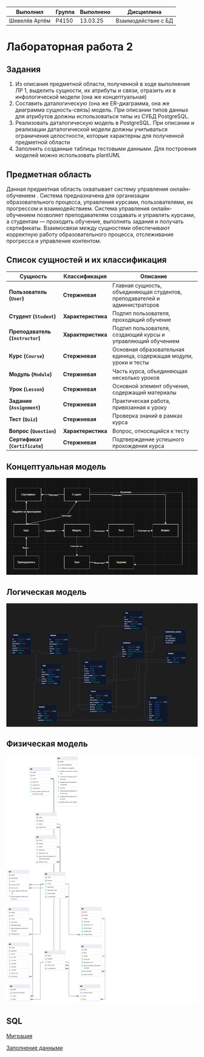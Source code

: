 | Выполнил      | Группа | Выполнено | Дисциплина          |
| ------------- | ------ | --------- | ------------------- |
| Шевелёв Артём | P4150  | 13.03.25  | Взаимодействие с БД |

# Лабораторная работа 2

## **Задания**
1.  Из описания предметной области, полученной в ходе выполнения ЛР 1, выделить сущности, их атрибуты и связи, отразить их в инфологической модели (она же концептуальная)
2.  Составить даталогическую (она же ER-диаграмма, она же диаграмма сущность-связь) модель. При описании типов данных для атрибутов должны использоваться типы из СУБД PostgreSQL.
3.  Реализовать даталогическую модель в PostgreSQL. При описании и реализации даталогической модели должны учитываться ограничения целостности, которые характерны для полученной предметной области
4.  Заполнить созданные таблицы тестовыми данными. Для построения моделей можно использовать plantUML

## **Предметная область**
Данная предметная область охватывает систему управления онлайн-обучением . Система предназначена для организации образовательного процесса, управления курсами, пользователями, их прогрессом и взаимодействием. Система управления онлайн-обучением позволяет преподавателям создавать и управлять курсами, а студентам — проходить обучение, выполнять задания и получать сертификаты. Взаимосвязи между сущностями обеспечивают корректную работу образовательного процесса, отслеживание прогресса и управление контентом. 

## **Список сущностей и их классификация**

| Сущность                         | Классификация      | Описание                                                                   |
| -------------------------------- | ------------------ | -------------------------------------------------------------------------- |
| **Пользователь (`User`)**        | **Стержневая**     | Главная сущность, объединяющая студентов, преподавателей и администраторов |
| **Студент (`Student`)**          | **Характеристика** | Подтип пользователя, проходящий обучение                                   |
| **Преподаватель (`Instructor`)** | **Характеристика** | Подтип пользователя, создающий курсы и управляющий обучением               |
| **Курс (`Course`)**              | **Стержневая**     | Основная образовательная единица, содержащая модули, уроки и тесты         |
| **Модуль (`Module`)**            | **Стержневая**     | Часть курса, объединяющая несколько уроков                                 |
| **Урок (`Lesson`)**              | **Стержневая**     | Основной элемент обучения, содержащий материалы                            |
| **Задание (`Assignment`)**       | **Стержневая**     | Практическая работа, привязанная к уроку                                   |
| **Тест (`Quiz`)**                | **Стержневая**     | Проверка знаний в рамках курса                                             |
| **Вопрос (`Question`)**          | **Характеристика** | Вопрос, относящийся к тесту                                                |
| **Сертификат (`Certificate`)**   | **Стержневая**     | Подтверждение успешного прохождения курса                                  |



## **Концептуальная модель**
![Фото концептуальной модели](1.png)

## **Логическая модель**

![Фото логической модели](2.png)

## **Физическая модель**
![Фото физической модели](3.png)

## SQL

[Миграция](../../prisma/migrations/20250320141032_init/migration.sql)

[Заполнение данными](../seed/initail.sql)